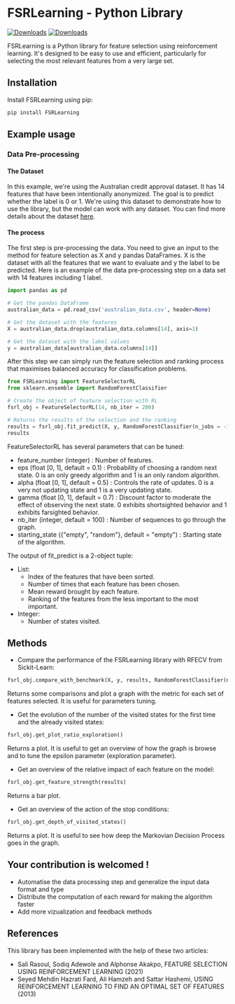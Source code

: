 # FSRLearning - Python Library

[![Downloads](https://static.pepy.tech/badge/FSRLearning)](https://pepy.tech/project/FSRLearning)
[![Downloads](https://static.pepy.tech/badge/FSRLearning/month)](https://pepy.tech/project/FSRLearning)

FSRLearning is a Python library for feature selection using reinforcement learning. It's designed to be easy to use and efficient, particularly for selecting the most relevant features from a very large set.

## Installation

Install FSRLearning using pip:

```bash
pip install FSRLearning
```

## Example usage

### Data Pre-processing

#### The Dataset

In this example, we're using the Australian credit approval dataset. It has 14 features that have been intentionally anonymized. The goal is to predict whether the label is 0 or 1. We're using this dataset to demonstrate how to use the library, but the model can work with any dataset. You can find more details about the dataset [here](https://archive.ics.uci.edu/dataset/143/statlog+australian+credit+approval).

#### The process

The first step is pre-processing the data. You need to give an input to the method for feature selection as X and y pandas DataFrames. X is the dataset with all the features that we want to evaluate and y the label to be predicted. Here is an example of the data pre-processing step on a data set with 14 features including 1 label.
```python
import pandas as pd

# Get the pandas DataFrame
australian_data = pd.read_csv('australian_data.csv', header=None)

# Get the dataset with the features
X = australian_data.drop(australian_data.columns[14], axis=1)

# Get the dataset with the label values
y = australian_data[australian_data.columns[14]]
```

After this step we can simply run the feature selection and ranking process that maximises balanced accuracy for classification problems. 

```python
from FSRLearning import FeatureSelectorRL
from sklearn.ensemble import RandomForestClassifier

# Create the object of feature selection with RL
fsrl_obj = FeatureSelectorRL(14, nb_iter = 200)

# Returns the results of the selection and the ranking
results = fsrl_obj.fit_predict(X, y, RandomForestClassifier(n_jobs = -1))
results
```

FeatureSelectorRL has several parameters that can be tuned:
- feature_number (integer) : Number of features.
- eps (float [0, 1], default = 0.1) : Probability of choosing a random next state. 0 is an only greedy algorithm and 1 is an only random algorithm.
- alpha (float [0, 1], default = 0.5) : Controls the rate of updates. 0 is a very not updating state and 1 is a very updating state.
- gamma (float [0, 1], default = 0.7) : Discount factor to moderate the effect of observing the next state. 0 exhibits shortsighted behavior and 1 exhibits farsighted behavior.
- nb_iter (integer, default = 100) : Number of sequences to go through the graph.
- starting_state ({"empty", "random"}, default = "empty") : Starting state of the algorithm. 

The output of fit_predict is a 2-object tuple:
- List:
  - Index of the features that have been sorted.
  - Number of times that each feature has been chosen.
  - Mean reward brought by each feature.
  - Ranking of the features from the less important to the most important.
- Integer:
  - Number of states visited.

## Methods

- Compare the performance of the FSRLearning library with RFECV from Sickit-Learn:

```python
fsrl_obj.compare_with_benchmark(X, y, results, RandomForestClassifier(n_jobs = -1))
```
Returns some comparisons and plot a graph with the metric for each set of features selected. It is useful for parameters tuning. 

- Get the evolution of the number of the visited states for the first time and the already visited states:

```python
fsrl_obj.get_plot_ratio_exploration()
```
Returns a plot. It is useful to get an overview of how the graph is browse and to tune the epsilon parameter (exploration parameter).

- Get an overview of the relative impact of each feature on the model:

```python
fsrl_obj.get_feature_strength(results)
```

Returns a bar plot.

- Get an overview of the action of the stop conditions:

```python
fsrl_obj.get_depth_of_visited_states()
```

Returns a plot. It is useful to see how deep the Markovian Decision Process goes in the graph. 

## Your contribution is welcomed !

- Automatise the data processing step and generalize the input data format and type
- Distribute the computation of each reward for making the algorithm faster
- Add more vizualization and feedback methods

## References

This library has been implemented with the help of these two articles:
- Sali Rasoul, Sodiq Adewole and Alphonse Akakpo, FEATURE SELECTION USING REINFORCEMENT LEARNING (2021)
- Seyed Mehdin Hazrati Fard, Ali Hamzeh and Sattar Hashemi, USING REINFORCEMENT LEARNING TO FIND AN OPTIMAL SET OF FEATURES (2013)
